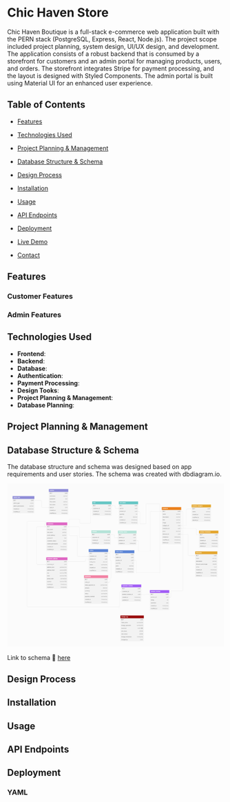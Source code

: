 # Chic Haven Store

Chic Haven Boutique is a full-stack e-commerce web application built with the PERN stack (PostgreSQL, Express, React, Node.js). The project scope included project planning, system design, UI/UX design, and development. The application consists of a robust backend that is consumed by a storefront for customers and an admin portal for managing products, users, and orders. The storefront integrates Stripe for payment processing, and the layout is designed with Styled Components. The admin portal is built using Material UI for an enhanced user experience.

## Table of Contents

- [Features](#features)
- [Technologies Used](#technologies-used)
- [Project Planning & Management](#project-planning)
- [Database Structure & Schema](#database-structure)
- [Design Process](#design-process)
- [Installation](#installation)
- [Usage](#usage)
- [API Endpoints](#api-endpoints)
- [Deployment](#deployment)

- [Live Demo](#demo)
- [Contact](#contact)

## Features

### Customer Features

### Admin Features

## Technologies Used

- **Frontend**:
- **Backend**:
- **Database**:
- **Authentication**:
- **Payment Processing**:
- **Design Tooks**:
- **Project Planning & Management**:
- **Database Planning**:

## Project Planning & Management

## Database Structure & Schema

The database structure and schema was designed based on app requirements and user stories. The schema was created with dbdiagram.io.

![photo](./images/databaseDiagram.png)

Link to schema 🔗 [here](https://dbdiagram.io/d/Chic-Haven-Database-669ffe328b4bb5230e262715)

## Design Process

## Installation

## Usage

## API Endpoints

## Deployment

### YAML
